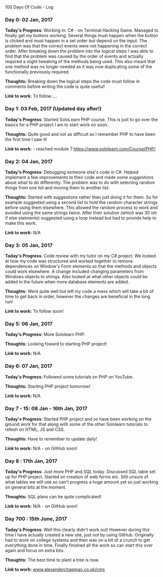  100 Days Of Code - Log

### Day 0: 02 Jan, 2017

**Today's Progress**:  Working in: C# - on Terminal Hacking Game.
Managed to finally get my buttons working. Several things must happen when the button is clicked and must happen in a set order but depend on the input. The problem was that the correct events were not happening in the correct order. After breaking down the problem into the logical steps I was able to find that the problem was caused by the order of events and actually required a slight tweaking of the methods being used. This also meant that one method was no longer needed as it was now duplicating some of the functionally previously required.

**Thoughts:** Breaking down the logical steps the code must follow in comments before writing the code is quite useful!

**Link to work:** To follow.....



### Day 1: 03 Feb, 2017 (Updated day after!)

**Today's Progress**: Started SoloLearn PHP course. This is just to go over the basics for a PHP project I am to start work on soon. 

**Thoughts:** Quite good and not as difficult as I remember PHP to have been the first time I saw it!

**Link to work:** - reached module 7 https://www.sololearn.com/Course/PHP/ 



### Day 2: 04 Jan, 2017

**Today's Progress**:  Debugging someone else's code in C#. Helped implement a few improvements to their code and made some suggestions about what to do differently. The problem was to do with selecting random things from one list and moving them to another list. 

**Thoughts:** Started with suggestions rather than just doing it for them. So for example suggested using a second list to hold the random character strings before using them elsewhere. This allowed the random process to work and avoided using the same strings twice. After their solution (which was 30 ish if else statments) suggested using a loop instead but had to provide help to make this work. 

**Link to work:** N/A


### Day 3: 05 Jan, 2017

**Today's Progress**: Code review with my tutor on my C# project. We looked at how my code was structured and worked together to remove dependences on Window's Form elements so that the methods and objects could work elsewhere. A change included changing parameters from Windows objects to strings. Also looked at what other objects could be added in the future when more database elements are added. 

**Thoughts:** Went quite well but left my code a mess which will take a bit of time to get back in order, however the changes are beneficial in the long run!

**Link to work:**  To follow soon!


### Day 5: 06 Jan, 2017

**Today's Progress**: More Sololearn PHP. 

**Thoughts:** Looking foward to starting PHP project!

**Link to work:**  N/A


### Day 6: 07 Jan, 2017

**Today's Progress**: Followed some tutorials on PHP on YouTube.

**Thoughts:** Starting PHP project tomorrow!

**Link to work:**  N/A

### Day 7 - 15: 08 Jan - 16th Jan, 2017

**Today's Progress**: Started PHP project and so have been working on the ground work for that along with some of the other Sololearn tutorials to refesh on HTML, JS and CSS. 

**Thoughts:** Have to remember to update daily!

**Link to work:**  N/A - on GitHub soon!


### Day 8 : 17th Jan, 2017

**Today's Progress**: Just more PHP and SQL today. Discussed SQL table set up for PHP project. Started on creation of web forms etc. Still unsure of what tables we will use so can't progress a huge amount yet so just working on general bits at the moment.

**Thoughts:** SQL plans can be quite complicated! 

**Link to work:**  N/A - on GitHub soon!


### Day 700 : 15th June, 2017

**Today's Progress**: Well this clearly didn't work out! However during this time I have actually created a new site, just not by using GitHub. Originally had to work on college systems and then was on a bit of a crunch to get everything done in time. Finally finished all the work so can start this over again and focus on extra bits. 

**Thoughts:** The best time to plant a tree is now. 

**Link to work:**  www.alexanderchapman.co.uk/cms

